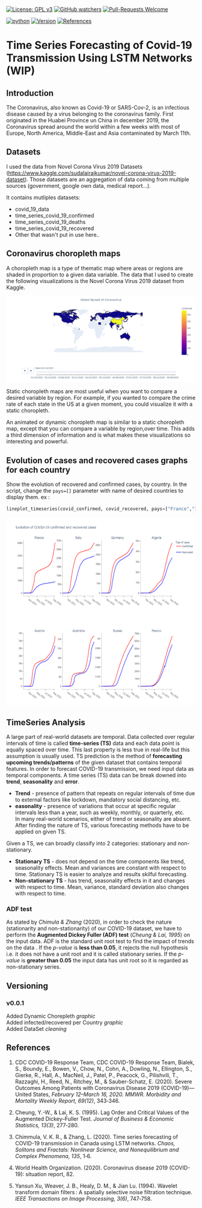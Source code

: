[![License: GPL v3](https://img.shields.io/badge/License-GPLv3-blue.svg)](https://www.gnu.org/licenses/gpl-3.0)
[![GitHub watchers](https://img.shields.io/badge/Watchers-1-blue)](https://github.com/Anghille/covid_19_analysis/watchers)
[![Pull-Requests Welcome](https://img.shields.io/badge/Pull%20Request-Welcome-blue)](https://github.com/Anghille/covid_19_analysis/pulls)

[![python](https://img.shields.io/badge/Made%20with-Python-blue)](https://www.python.org/)
[![Version](https://img.shields.io/badge/Version-v0.0.1-blue)](https://github.com/Anghille/covid_19_analysis#versioning)
[![References](https://img.shields.io/badge/References-blue)](https://github.com/Anghille/covid_19_analysis#references)

# Time Series Forecasting of Covid-19 Transmission Using LSTM Networks (WIP)

## Introduction

The Coronavirus, also known as Covid-19 or SARS-Cov-2, is an infectious disease caused by a virus belonging to the coronavirus family. First originated in the Huabei Province un China in december 2019, the Coronavirus spread around the world within a few weeks with most of Europe, North America, Middle-East and Asia contaminated by March 11th.


## Datasets  


I used the data from Novel Corona Virus 2019 Datasets (https://www.kaggle.com/sudalairajkumar/novel-corona-virus-2019-dataset). Those datasets are an aggregation of data coming from multiple sources (government, google own data, medical report...).

It contains mutliples datasets:
* covid_19_data
* time_series_covid_19_confirmed
* time_series_covid_19_deaths
* time_series_covid_19_recovered
* Other that wasn't put in use here..


## Coronavirus choropleth maps  


A choropleth map is a type of thematic map where areas or regions are shaded in proportion to a given data variable. The data that I used to create the following visualizations is the Novel Corona Virus 2019 dataset from Kaggle.

<p align="center">
<img src="/files/chorepleth.png" alt="Evolution Covid Cases" width=800>
</p>

Static choropleth maps are most useful when you want to compare a desired variable by region. For example, if you wanted to compare the crime rate of each state in the US at a given moment, you could visualize it with a static choropleth.    

An animated or dynamic choropleth map is similar to a static choropleth map, except that you can compare a variable by region,over time. This adds a third dimension of information and is what makes these visualizations so interesting and powerful.    


## Evolution of cases and recovered cases graphs for each country

Show the evolution of recovered and confirmed cases, by country. In the script, change the `pays=[]` parameter with name of desired countries to display them. 
ex : 
```python
lineplot_timeseries(covid_confirmed, covid_recovered, pays=["France","Italy","Germany","Algeria","Austria","Australia","Russia","Mexico","Argentina","Peru","Colombia"], width_coef=1, height_coef=1.5)
```
<p align="center">
<img src="/files/evolution_covid.png" alt="Evolution Covid Cases" width=700 height=500 >
</p>


## TimeSeries Analysis

A large part of real-world datasets are temporal. Data collected over regular intervals of time is called **time-series (TS)** data and each data point is equally spaced over time. This last property is less true in real-life but this assumption is usually used. TS prediction is the method of **forecasting upcoming trends/patterns** of the given dataset that contains temporal features. In order to forecast COVID-19 transmission, we need input data as temporal components. A time series (TS) data can be break downed into **trend**, **seasonality** and **error**.  

* **Trend** - presence of pattern that repeats on regular intervals of time due to external factors like lockdown, mandatory social distancing, etc.
* **easonality** - presence of variations that occur at specific regular intervals less than a year, such as weekly, monthly, or quarterly, etc.  
In many real-world scenarios, either of trend or seasonality are absent. After finding the nature of TS, various forecasting methods have to be applied on given TS.


Given a TS, we can broadly classify into 2 categories: stationary and non-stationary.

* **Stationary TS** - does not depend on the time components like trend, seasonality effects. Mean and variances are constant with respect to time. Stationary TS is easier to analyze and results skilful forecasting.
* **Non-stationary TS** - has trend, seasonality effects in it and changes with respect to time. Mean, variance, standard deviation also changes with respect to time.

### ADF test

As stated by *Chimula & Zhang* (2020), in order to check the nature (stationarity and non-stationarity) of our COVID-19 dataset, we have to perform the **Augmented Dickey Fuller (ADF) test** (*Cheung & Lai, 1995*) on the input data. ADF is the standard unit root test to find the impact of trends on the data . If the *p-value* is **less than 0.05**, it rejects the null hypothesis i.e. it does not have a unit root and it is called stationary series. If the *p-value* is **greater than 0.05** the input data has unit root so it is regarded as non-stationary series.



## Versioning
### v0.0.1

Added Dynamic Chorepleth *graphic*  
Added infected/recovered per Country *graphic*  
Added DataSet *cleaning*  



## References

1. CDC COVID-19 Response Team, CDC COVID-19 Response Team, Bialek, S., Boundy, E., Bowen, V., Chow, N., Cohn, A., Dowling, N., Ellington, S., Gierke, R., Hall, A., MacNeil, J., Patel, P., Peacock, G., Pilishvili, T., Razzaghi, H., Reed, N., Ritchey, M., & Sauber-Schatz, E. (2020). Severe Outcomes Among Patients with Coronavirus Disease 2019 (COVID-19)—United States, *February 12–March 16, 2020. MMWR. Morbidity and Mortality Weekly Report, 69(12)*, 343‑346.

2. Cheung, Y.-W., & Lai, K. S. (1995). Lag Order and Critical Values of the Augmented Dickey–Fuller Test. *Journal of Business & Economic Statistics, 13(3)*, 277‑280.

3. Chimmula, V. K. R., & Zhang, L. (2020). Time series forecasting of COVID-19 transmission in Canada using LSTM networks. *Chaos, Solitons and Fractals: Nonlinear Science, and Nonequilibrium and Complex Phenomena, 135*, 1‑6.

4. World Health Organization. (2020). Coronavirus disease 2019 (COVID-19): situation report, 82.

5. Yansun Xu, Weaver, J. B., Healy, D. M., & Jian Lu. (1994). Wavelet transform domain filters : A spatially selective noise filtration technique. *IEEE Transactions on Image Processing, 3(6)*, 747‑758.
